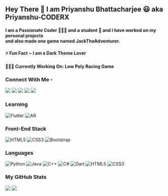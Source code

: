 
## Hey There 👋 I am Priyanshu Bhattacharjee 😃 aka Priyanshu-CODERX
#### I am a Passionate Coder 👨🏻‍💻 and a student 🤟 and I have worked on my personal projects<br> and also made one game named JackTheAdventurer.

#### ⚡ Fun Fact ~ I am a Dark Theme Lover
#### 👨🏻‍💻 Currently Working On: Low Poly Racing Game

### Connect With Me -  
[<img src="https://img.shields.io/badge/linkedin-%230077B5.svg?&style=for-the-badge&logo=linkedin&logoColor=white" />](https://www.linkedin.com/in/priyanshu-bhattacharjee-438ab01b5/) 
[<img src = "https://img.shields.io/badge/instagram-%23E4405F.svg?&style=for-the-badge&logo=instagram&logoColor=white">](https://www.instagram.com/priyanshu_coderx/)
[<img src = "https://img.shields.io/badge/facebook-%231877F2.svg?&style=for-the-badge&logo=facebook&logoColor=white">](https://www.facebook.com/priyanshu.bhattacharjee.58)
[<img src = "https://img.shields.io/badge/youtube-%23E4405F.svg?&style=for-the-badge&logo=youtube&logoColor=white">](https://www.youtube.com/channel/UCeAsxa9YGGHK2lmTu6Q-DWA)
[<img src = "https://img.shields.io/badge/twitter-%23E4405F.svg?&style=for-the-badge&logo=twitter&logoColor=white%22">](https://twitter.com/PriyanshuCODERX)

### Learning
![Flutter](https://img.shields.io/badge/-Flutter-black?style=flat-square&logo=Flutter)
![AR](https://img.shields.io/badge/-Augmented%20Reality-blue?style=flat-square&logo=Unity)
### Front-End Stack
![HTML5](https://img.shields.io/badge/-HTML5-E34F26?style=flat-square&logo=html5&logoColor=white)
![CSS3](https://img.shields.io/badge/-CSS3-1572B6?style=flat-square&logo=css3)
![Bootstrap](https://img.shields.io/badge/-Bootstrap-563D7C?style=flat-square&logo=bootstrap)

### Languages
![Python](https://img.shields.io/badge/-Python-black?style=flat-square&logo=Python)
![Java](https://img.shields.io/badge/-Java-46854e?style=flat-square&logo=Java)
![C++](https://img.shields.io/badge/-C++-1884ba?style=flat-square&logo=C)
![C#](https://img.shields.io/badge/-CSharp-69bd15?style=flat-square&logo=C)
![Dart](https://img.shields.io/badge/-Dart-blue?style=flat-square&logo=dart)
![HTML5](https://img.shields.io/badge/-HTML5-E34F26?style=flat-square&logo=html5&logoColor=white)
![CSS3](https://img.shields.io/badge/-CSS3-1572B6?style=flat-square&logo=css3)

### My GitHub Stats
<p>
    <img src="https://github-readme-stats.vercel.app/api?username=Priyanshu-CODERX&show_icons=true&theme=dark&line_height=40">
    <img src="https://github-readme-stats.vercel.app/api/top-langs/?username=Priyanshu-CODERX&theme=dark">
</p>

